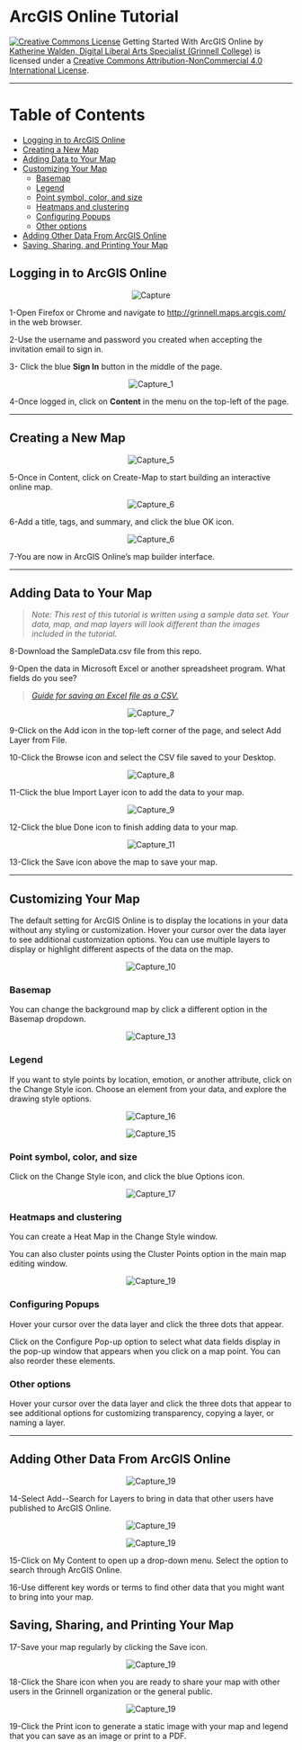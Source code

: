 # ArcGIS Online Tutorial

<a href="http://creativecommons.org/licenses/by-nc/4.0/" rel="license"><img style="border-width: 0;" src="https://i.creativecommons.org/l/by-nc/4.0/88x31.png" alt="Creative Commons License" /></a>
Getting Started With ArcGIS Online by <a href="dlac.grinnell.edu" rel="cc:attributionURL">Katherine Walden, Digital Liberal Arts Specialist (Grinnell College)</a> is licensed under a <a href="http://creativecommons.org/licenses/by-nc/4.0/" rel="license">Creative Commons Attribution-NonCommercial 4.0 International License</a>.

<hr />

# Table of Contents

- [Logging in to ArcGIS Online](#logging-in-to-arcgis-online)
- [Creating a New Map](#creating-a-new-map)
- [Adding Data to Your Map](#adding-data-to-your-map)
- [Customizing Your Map](#customizing-your-map)
  * [Basemap](#basemap)
  * [Legend](#legend)
  * [Point symbol, color, and size](#point-symbol-color-and-size)
  * [Heatmaps and clustering](#heatmaps-and-clustering)
  * [Configuring Popups](#configuring-popups)
  * [Other options](#other-options)
- [Adding Other Data From ArcGIS Online](#adding-other-data-from-arcgis-online)
- [Saving, Sharing, and Printing Your Map](#saving-sharing-and-printing-your-map)
  


## Logging in to ArcGIS Online

<p align="center"><img class=" size-full wp-image-53 aligncenter" src="https://github.com/kwaldenphd/ArcGIS-Online-tutorial/blob/DASIL-Workshop/screenshots/Capture_a.png?raw=true" alt="Capture" /></p>

1-Open Firefox or Chrome and navigate to <a href="http://grinnell.maps.arcgis.com/">http://grinnell.maps.arcgis.com/</a> in the web browser.

2-Use the username and password you created when accepting the invitation email to sign in.

3- Click the blue <strong>Sign In</strong> button in the middle of the page.

<p align="center"><img class=" size-full wp-image-54 aligncenter" src="https://github.com/kwaldenphd/ArcGIS-Online-tutorial/blob/DASIL-Workshop/screenshots/Capture_b.png?raw=true" alt="Capture_1" /></p>

4-Once logged in, click on <strong>Content</strong> in the menu on the top-left of the page.

<hr />

## Creating a New Map

<p align="center"><img class=" size-full wp-image-58 aligncenter" src="https://github.com/kwaldenphd/ArcGIS-Online-tutorial/blob/DASIL-Workshop/screenshots/Capture_c.png?raw=true" alt="Capture_5"  /></p>

5-Once in Content, click on Create-Map to start building an interactive online map.

<p align="center"><img class=" size-full wp-image-59 aligncenter" src="https://github.com/kwaldenphd/ArcGIS-Online-tutorial/blob/DASIL-Workshop/screenshots/Capture_d.png?raw=true" alt="Capture_6"  /></p>

6-Add a title, tags, and summary, and click the blue OK icon.

<p align="center"><img class=" size-full wp-image-59 aligncenter" src="https://github.com/kwaldenphd/ArcGIS-Online-tutorial/blob/master/screenshots/Capture_6.PNG?raw=true" alt="Capture_6"  /></p>

7-You are now in ArcGIS Online’s map builder interface.

<hr />

## Adding Data to Your Map

<blockquote><em>Note: This rest of this tutorial is written using a sample data set. Your data, map, and map layers will look different than the images included in the tutorial.</em></blockquote>

8-Download the SampleData.csv file from this repo. 

9-Open the data in Microsoft Excel or another spreadsheet program. What fields do you see?

<blockquote><a href="https://support.office.com/en-us/article/save-a-workbook-to-text-format-txt-or-csv-3e9a9d6c-70da-4255-aa28-fcacf1f081e6"><em>Guide for saving an Excel file as a CSV.</em></a></blockquote>

<p align="center"><img class=" size-full wp-image-60 aligncenter" src="https://github.com/kwaldenphd/ArcGIS-Online-tutorial/blob/DASIL-Workshop/screenshots/Capture_e.png?raw=true" alt="Capture_7"  /></p>

9-Click on the Add icon in the top-left corner of the page, and select Add Layer from File.

10-Click the Browse icon and select the CSV file saved to your Desktop.

<p align="center"><img class=" size-full wp-image-61 aligncenter" src="https://github.com/kwaldenphd/ArcGIS-Online-tutorial/blob/master/screenshots/Capture_8.PNG?raw=true" alt="Capture_8"  /></p>

11-Click the blue Import Layer icon to add the data to your map.

<p align="center"><img class=" size-full wp-image-62 aligncenter" src="https://github.com/kwaldenphd/ArcGIS-Online-tutorial/blob/DASIL-Workshop/screenshots/Capture_f.png?raw=true" alt="Capture_9" /></p>

12-Click the blue Done icon to finish adding data to your map.

<p align="center"><img class=" size-full wp-image-64 aligncenter" src="https://github.com/kwaldenphd/ArcGIS-Online-tutorial/blob/master/screenshots/Capture_11.PNG?raw=true" alt="Capture_11"  /></p>

13-Click the Save icon above the map to save your map.

<hr />

## Customizing Your Map

The default setting for ArcGIS Online is to display the locations in your data without any styling or customization. Hover your cursor over the data layer to see additional customization options. You can use multiple layers to display or highlight different aspects of the data on the map.

<p align="center"><img class=" size-full wp-image-63 aligncenter" src="https://github.com/kwaldenphd/ArcGIS-Online-tutorial/blob/master/screenshots/Capture_10.PNG?raw=true" alt="Capture_10"  /></p>

### Basemap

You can change the background map by click a different option in the Basemap dropdown.

<p align="center"><img class=" wp-image-66 aligncenter" src="https://github.com/kwaldenphd/ArcGIS-Online-tutorial/blob/master/screenshots/Capture_13.PNG?raw=true" alt="Capture_13" /></p>

### Legend

If you want to style points by location, emotion, or another attribute, click on the Change Style icon. Choose an element from your data, and explore the drawing style options.

<p align="center"><img class=" size-full wp-image-69 aligncenter" src="https://github.com/kwaldenphd/ArcGIS-Online-tutorial/blob/master/screenshots/Capture_16.png?raw=true" alt="Capture_16"  /></p>

<p align="center"><img class=" size-full wp-image-68 aligncenter" src="https://github.com/kwaldenphd/ArcGIS-Online-tutorial/blob/master/screenshots/Capture_15.PNG?raw=true" alt="Capture_15"  /></p>

### Point symbol, color, and size

Click on the Change Style icon, and click the blue Options icon.

<p align="center"><img class=" size-full wp-image-70 aligncenter" src="https://github.com/kwaldenphd/ArcGIS-Online-tutorial/blob/master/screenshots/Capture_17.png?raw=true" alt="Capture_17"  /></p>

### Heatmaps and clustering

You can create a Heat Map in the Change Style window.

You can also cluster points using the Cluster Points option in the main map editing window.

<p align="center"><img class=" size-full wp-image-72 aligncenter" src="https://github.com/kwaldenphd/ArcGIS-Online-tutorial/blob/master/screenshots/Capture_19.PNG?raw=true" alt="Capture_19"  /></p>

### Configuring Popups

Hover your cursor over the data layer and click the three dots that appear.

Click on the Configure Pop-up option to select what data fields display in the pop-up window that appears when you click on a map point. You can also reorder these elements.

### Other options

Hover your cursor over the data layer and click the three dots that appear to see additional options for customizing transparency, copying a layer, or naming a layer.

<hr />

## Adding Other Data From ArcGIS Online

<p align="center"><img class=" size-full wp-image-72 aligncenter" src="https://github.com/kwaldenphd/ArcGIS-Online-tutorial/blob/DASIL-Workshop/screenshots/Capture_c.png?raw=true" alt="Capture_19"  /></p>

14-Select Add--Search for Layers to bring in data that other users have published to ArcGIS Online.

<p align="center"><img class=" size-full wp-image-72 aligncenter" src="https://github.com/kwaldenphd/ArcGIS-Online-tutorial/blob/DASIL-Workshop/screenshots/Capture_m.png?raw=true" alt="Capture_19"  /></p>

<p align="center"><img class=" size-full wp-image-72 aligncenter" src="https://github.com/kwaldenphd/ArcGIS-Online-tutorial/blob/DASIL-Workshop/screenshots/Capture_n.png?raw=true" alt="Capture_19"  /></p>

15-Click on My Content to open up a drop-down menu. Select the option to search through ArcGIS Online.

16-Use different key words or terms to find other data that you might want to bring into your map.

## Saving, Sharing, and Printing Your Map

17-Save your map regularly by clicking the Save icon.

<p align="center"><img class=" size-full wp-image-72 aligncenter" src="https://github.com/kwaldenphd/ArcGIS-Online-tutorial/blob/DASIL-Workshop/screenshots/Capture_j.png?raw=true" alt="Capture_19"  /></p>

18-Click the Share icon when you are ready to share your map with other users in the Grinnell organization or the general public.

<p align="center"><img class=" size-full wp-image-72 aligncenter" src="https://github.com/kwaldenphd/ArcGIS-Online-tutorial/blob/DASIL-Workshop/screenshots/Capture_k.png?raw=true" alt="Capture_19"  /></p>

19-Click the Print icon to generate a static image with your map and legend that you can save as an image or print to a PDF.
